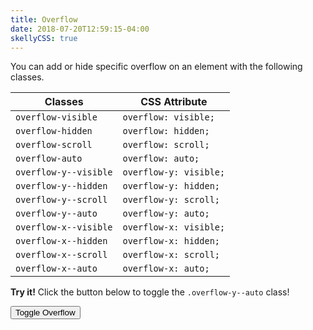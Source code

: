 ```yaml
---
title: Overflow
date: 2018-07-20T12:59:15-04:00
skellyCSS: true
---
```


You can add or hide specific overflow on an element with the following classes.

<table class="table mb-4">
  <thead>
    <tr>
      <th>Classes</th>
      <th>CSS Attribute</th>
    </tr>
  </thead>
  <tbody>
    <tr>
      <td data-label="Classes"><code>overflow-visible</code></td>
      <td data-label="CSS Attribute"><code>overflow: visible;</code></td>
    </tr>
    <tr>
      <td data-label="Classes"><code>overflow-hidden</code></td>
      <td data-label="CSS Attribute"><code>overflow: hidden;</code></td>
    </tr>
    <tr>
      <td data-label="Classes"><code>overflow-scroll</code></td>
      <td data-label="CSS Attribute"><code>overflow: scroll;</code></td>
    </tr>
    <tr>
      <td data-label="Classes"><code>overflow-auto</code></td>
      <td data-label="CSS Attribute"><code>overflow: auto;</code></td>
    </tr>
    <tr>
      <td data-label="Classes"><code>overflow-y--visible</code></td>
      <td data-label="CSS Attribute"><code>overflow-y: visible;</code></td>
    </tr>
    <tr>
      <td data-label="Classes"><code>overflow-y--hidden</code></td>
      <td data-label="CSS Attribute"><code>overflow-y: hidden;</code></td>
    </tr>
    <tr>
      <td data-label="Classes"><code>overflow-y--scroll</code></td>
      <td data-label="CSS Attribute"><code>overflow-y: scroll;</code></td>
    </tr>
    <tr>
      <td data-label="Classes"><code>overflow-y--auto</code></td>
      <td data-label="CSS Attribute"><code>overflow-y: auto;</code></td>
    </tr>
    <tr>
      <td data-label="Classes"><code>overflow-x--visible</code></td>
      <td data-label="CSS Attribute"><code>overflow-x: visible;</code></td>
    </tr>
    <tr>
      <td data-label="Classes"><code>overflow-x--hidden</code></td>
      <td data-label="CSS Attribute"><code>overflow-x: hidden;</code></td>
    </tr>
    <tr>
      <td data-label="Classes"><code>overflow-x--scroll</code></td>
      <td data-label="CSS Attribute"><code>overflow-x: scroll;</code></td>
    </tr>
    <tr>
      <td data-label="Classes"><code>overflow-x--auto</code></td>
      <td data-label="CSS Attribute"><code>overflow-x: auto;</code></td>
    </tr>
  </tbody>
</table>

<p class="mb-2">
    <i class="pi-rocket mr-1 text-negative"></i>
    <strong class="mr-1">Try it!</strong> 
    Click the button below to toggle the <code class="mx-1">.overflow-y--auto</code> class!
</p>

<div class="block-container">
    <div class="block laptop-up-6 overflow-y--hidden">
        <button class="button button-primary background-salmon text-white button--lg overflow-button">Toggle Overflow</button>
        <div class="mt-2 mb-7 p-3 border border--color-med-blue overflow-paragraph" style="height: 7rem;">
            <h2 class="skeleton skeleton--md"></h2>
            <p class="skeleton" data-lines="5"></p>
            <p class="skeleton" data-lines="3"></p>
            <p class="skeleton" data-lines="6"></p>
        </div>
    </div>
</div>